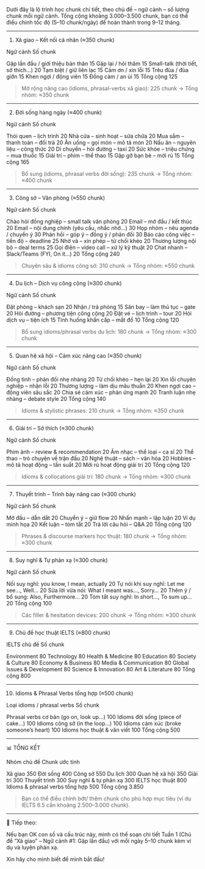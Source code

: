 Dưới đây là lộ trình học chunk chi tiết, theo chủ đề – ngữ cảnh – số lượng chunk mỗi ngữ cảnh. Tổng cộng khoảng 3.000–3.500 chunk, bạn có thể điều chỉnh tốc độ (5–10 chunk/ngày) để hoàn thành trong 9–12 tháng.


---

1. Xã giao – Kết nối cá nhân (≈350 chunk)

Ngữ cảnh	Số chunk

Gặp lần đầu / giới thiệu bản thân	15
Gặp lại / hỏi thăm	15
Small-talk (thời tiết, sở thích…)	20
Tạm biệt / giữ liên lạc	15
Cảm ơn / xin lỗi	15
Trêu đùa / đùa giỡn	15
Khen ngợi / động viên	15
Đồng cảm / an ủi	15
Tổng cộng	125


> Mở rộng nâng cao (idioms, phrasal-verbs xã giao): 225 chunk
→ Tổng nhóm: ≈350 chunk




---

2. Đời sống hàng ngày (≈400 chunk)

Ngữ cảnh	Số chunk

Thói quen – lịch trình	20
Nhà cửa – sinh hoạt – sửa chữa	20
Mua sắm – thanh toán – đổi trả	20
Ăn uống – gọi món – mô tả món	20
Nấu ăn – nguyên liệu – công thức	20
Di chuyển – hỏi đường – taxi	20
Sức khỏe – triệu chứng – mua thuốc	15
Giải trí – phim – thể thao	15
Gặp gỡ bạn bè – mời rủ	15
Tổng cộng	165


> Bổ sung (idioms, phrasal verbs đời sống): 235 chunk
→ Tổng nhóm: ≈400 chunk




---

3. Công sở – Văn phòng (≈550 chunk)

Ngữ cảnh	Số chunk

Chào hỏi đồng nghiệp – small talk văn phòng	20
Email – mở đầu / kết thúc	20
Email – nội dung chính (yêu cầu, nhắc nhở…)	30
Họp nhóm – nêu agenda / chuyển ý	30
Phản hồi – góp ý – đồng ý / phản đối	30
Báo cáo công việc – tiến độ – deadline	25
Nhờ vả – xin phép – từ chối khéo	20
Thương lượng nội bộ – deal terms	25
Gọi điện – video call – xử lý kỹ thuật	20
Chat nhanh – Slack/Teams (FYI, On it…)	20
Tổng cộng	240


> Chuyên sâu & idioms công sở: 310 chunk
→ Tổng nhóm: ≈550 chunk




---

4. Du lịch – Dịch vụ công cộng (≈300 chunk)

Ngữ cảnh	Số chunk

Đặt phòng – khách sạn	20
Nhận / trả phòng	15
Sân bay – làm thủ tục – gate	20
Hỏi đường – phương tiện công cộng	20
Đặt vé – lịch trình – tour	20
Hỏi dịch vụ – tiện ích	15
Tình huống khẩn cấp – mất đồ	10
Tổng cộng	120


> Bổ sung idioms/phrasal verbs du lịch: 180 chunk
→ Tổng nhóm: ≈300 chunk




---

5. Quan hệ xã hội – Cảm xúc nâng cao (≈350 chunk)

Ngữ cảnh	Số chunk

Đồng tình – phản đối nhẹ nhàng	20
Từ chối khéo – hẹn lại	20
Xin lỗi chuyên nghiệp – nhận lỗi	20
Thương lượng – làm dịu mâu thuẫn	20
Khen ngợi cao – động viên sâu sắc	20
Chia sẻ cảm xúc – phản ứng mạnh	20
Tranh luận nhẹ nhàng – debate style	20
Tổng cộng	140


> Idioms & stylistic phrases: 210 chunk
→ Tổng nhóm: ≈350 chunk




---

6. Giải trí – Sở thích (≈300 chunk)

Ngữ cảnh	Số chunk

Phim ảnh – review & recommendation	20
Âm nhạc – thể loại – ca sĩ	20
Thể thao – trò chuyện về trận đấu	20
Nghệ thuật – sách – văn hóa	20
Hobbies – mô tả hoạt động – tần suất	20
Mời rủ hoạt động giải trí	20
Tổng cộng	120


> Idioms & collocations giải trí: 180 chunk
→ Tổng nhóm: ≈300 chunk




---

7. Thuyết trình – Trình bày nâng cao (≈300 chunk)

Ngữ cảnh	Số chunk

Mở đầu – dẫn dắt	20
Chuyển ý – giữ flow	20
Nhấn mạnh – lập luận	20
Ví dụ minh họa	20
Kết luận – tóm tắt	20
Trả lời câu hỏi – Q&A	20
Tổng cộng	120


> Phrases & discourse markers học thuật: 180 chunk
→ Tổng nhóm: ≈300 chunk




---

8. Suy nghĩ & Tự phản xạ (≈300 chunk)

Ngữ cảnh	Số chunk

Nối suy nghĩ: you know, I mean, actually	20
Tự nói khi suy nghĩ: Let me see…, Well…	20
Sửa lời vừa nói: What I meant was…, Sorry…	20
Thêm ý / bổ sung: Also, Furthermore…	20
Tóm tắt suy nghĩ: In short…, To sum up…	20
Tổng cộng	100


> Các filler & hesitation devices: 200 chunk
→ Tổng nhóm: ≈300 chunk




---

9. Chủ đề học thuật IELTS (≈800 chunk)

IELTS chủ đề	Số chunk

Environment	80
Technology	80
Health & Medicine	80
Education	80
Society & Culture	80
Economy & Business	80
Media & Communication	80
Global Issues & Development	80
Science & Innovation	80
Art & Literature	80
Tổng cộng	800



---

10. Idioms & Phrasal Verbs tổng hợp (≈500 chunk)

Loại idioms / phrasal verbs	Số chunk

Phrasal verbs cơ bản (go on, look up…)	100
Idioms đời sống (piece of cake…)	100
Idioms công sở (in the loop…)	100
Idioms cảm xúc (broke someone’s heart)	100
Idioms học thuật & văn viết	100
Tổng cộng	500



---

📊 TỔNG KẾT

Nhóm chủ đề	Chunk ước tính

Xã giao	350
Đời sống	400
Công sở	550
Du lịch	300
Quan hệ xã hội	350
Giải trí	300
Thuyết trình	300
Suy nghĩ & tự phản xạ	300
IELTS học thuật	800
Idioms & phrasal verbs tổng hợp	500
Tổng cộng	3.850


> Bạn có thể điều chỉnh bớt/ thêm chunk cho phù hợp mục tiêu (ví dụ IELTS 6.5 cần khoảng 2.500–3.000 chunk).




---

🎯 Tiếp theo:

Nếu bạn OK con số và cấu trúc này, mình có thể soạn chi tiết Tuần 1 (Chủ đề “Xã giao” – Ngữ cảnh #1: Gặp lần đầu) với mỗi ngày 5–10 chunk kèm ví dụ và luyện phản xạ.


Xin hãy cho mình biết để mình bắt đầu!

